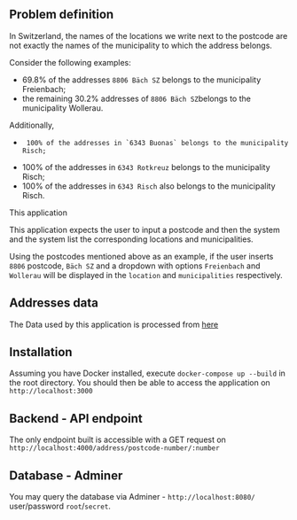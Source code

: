 ## Problem definition

In Switzerland, the names of the locations we write next to the postcode are not exactly the names of the municipality to which the address belongs.

Consider the following examples:

- 69.8% of the addresses `8806 Bäch SZ` belongs to the municipality Freienbach;
- the remaining 30.2% addresses of `8806 Bäch SZ`belongs to the municipality Wollerau.

Additionally,
 
-      100% of the addresses in `6343 Buonas` belongs to the municipality Risch;
- 100% of the addresses in `6343 Rotkreuz` belongs to the municipality Risch;
- 100% of the addresses in `6343 Risch` also belongs to the municipality Risch.
 
This application

This application expects the user to input a postcode and then the system and the system list the corresponding locations and municipalities.

Using the postcodes mentioned above as an example, if the user inserts `8806` postcode, `Bäch SZ` and a dropdown with options `Freienbach` and `Wollerau` will be displayed in the `location` and `municipalities` respectively.


## Addresses data

The Data used by this application is processed from [here](https://www.bfs.admin.ch/bfsstatic/dam/assets/4242620/master)

## Installation

Assuming you have Docker installed, execute `docker-compose up --build` in the root directory. You should then be able to access the application on `http://localhost:3000`

## Backend - API endpoint

The only endpoint built is accessible with a GET request on `http://localhost:4000/address/postcode-number/:number`

## Database - Adminer

You may query the database via Adminer - `http://localhost:8080/` user/password `root`/`secret`.
